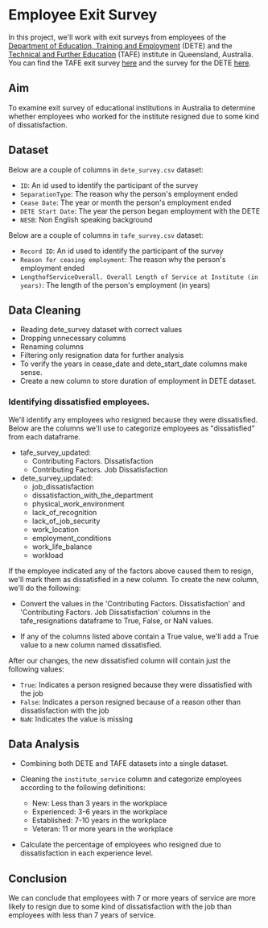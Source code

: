 # Employee Exit Survey

In this project, we'll work with exit surveys from employees of the [Department of Education, Training and Employment](https://en.wikipedia.org/wiki/Department_of_Education_(Queensland)) (DETE) and the [Technical and Further Education](https://en.wikipedia.org/wiki/Technical_and_further_education) (TAFE) institute in Queensland, Australia. You can find the TAFE exit survey [here](https://data.gov.au/dataset/ds-qld-89970a3b-182b-41ea-aea2-6f9f17b5907e/details?q=exit%20survey) and the survey for the DETE [here](https://data.gov.au/dataset/ds-qld-fe96ff30-d157-4a81-851d-215f2a0fe26d/details?q=exit%20survey). 

## Aim

To examine exit survey of educational institutions in Australia to determine whether employees who worked for the institute resigned due to some kind of dissatisfaction.

## Dataset

Below are a couple of columns in `dete_survey.csv` dataset:

* `ID`: An id used to identify the participant of the survey
* `SeparationType`: The reason why the person's employment ended
* `Cease Date`: The year or month the person's employment ended
* `DETE Start Date`: The year the person began employment with the DETE
* `NESB`: Non English speaking background

Below are a couple of columns in `tafe_survey.csv` dataset:

* `Record ID`: An id used to identify the participant of the survey
* `Reason for ceasing employment`: The reason why the person's employment ended
* `LengthofServiceOverall. Overall Length of Service at Institute (in years)`: The length of the person's employment (in years)

## Data Cleaning

* Reading dete_survey dataset with correct values
* Dropping unnecessary columns
* Renaming columns
* Filtering only resignation data for further analysis
* To verify the years in cease_date and dete_start_date columns make sense.
* Create a new column to store duration of employment in DETE dataset.

### Identifying dissatisfied employees.

We'll identify any employees who resigned because they were dissatisfied. Below are the columns we'll use to categorize employees as "dissatisfied" from each dataframe. 

* tafe_survey_updated:
    * Contributing Factors. Dissatisfaction
    * Contributing Factors. Job Dissatisfaction
* dete_survey_updated:
    * job_dissatisfaction
    * dissatisfaction_with_the_department
    * physical_work_environment
    * lack_of_recognition
    * lack_of_job_security
    * work_location
    * employment_conditions
    * work_life_balance
    * workload

If the employee indicated any of the factors above caused them to resign, we'll mark them as dissatisfied in a new column. To create the new column, we'll do the following:

* Convert the values in the 'Contributing Factors. Dissatisfaction' and 'Contributing Factors. Job Dissatisfaction' columns in the tafe_resignations dataframe to True, False, or NaN values.

* If any of the columns listed above contain a True value, we'll add a True value to a new column named dissatisfied. 

After our changes, the new dissatisfied column will contain just the following values:

* `True`: Indicates a person resigned because they were dissatisfied with the job
* `False`: Indicates a person resigned because of a reason other than dissatisfaction with the job
* `NaN`: Indicates the value is missing

## Data Analysis

* Combining both DETE and TAFE datasets into a single dataset.
* Cleaning the `institute_service` column and categorize employees according to the following definitions:

    * New: Less than 3 years in the workplace
    * Experienced: 3-6 years in the workplace
    * Established: 7-10 years in the workplace
    * Veteran: 11 or more years in the workplace

* Calculate the percentage of employees who resigned due to dissatisfaction in each experience level.

## Conclusion

We can conclude that employees with 7 or more years of service are more likely to resign due to some kind of dissatisfaction with the job than employees with less than 7 years of service. 
